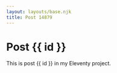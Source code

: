```yaml
---
layout: layouts/base.njk
title: Post 14879
---
```


# Post {{ id }}

This is post {{ id }} in my Eleventy project.
